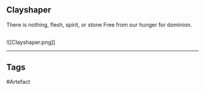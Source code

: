 ## Clayshaper
There is nothing, flesh, spirit, or stone
Free from our hunger for dominion.
## 
![[Clayshaper.png]]

---
## Tags
#Artefact